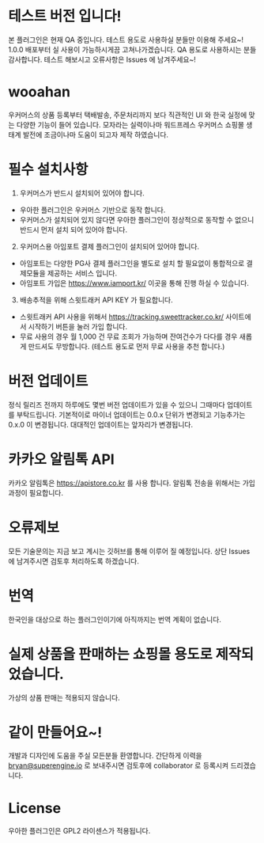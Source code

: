 # 테스트 버전 입니다!

본 플러그인은 현재 QA 중입니다. 테스트 용도로 사용하실 분들만 이용해 주세요~! 1.0.0 배포부터 실 사용이 가능하시게끔 고쳐나가겠습니다.
QA 용도로 사용하시는 분들 감사합니다. 테스트 해보시고 오류사항은 Issues 에 남겨주세요~!

# wooahan

우커머스의 상품 등록부터 택배발송, 주문처리까지 보다 직관적인 UI 와 한국 실정에 맞는 다양한 기능이 들어 있습니다.
모자라는 실력이나마 워드프레스 우커머스 쇼핑몰 생태계 발전에 조금이나마 도움이 되고자 제작 하였습니다.

# 필수 설치사항

1. 우커머스가 반드시 설치되어 있어야 합니다.
  - 우아한 플러그인은 우커머스 기반으로 동작 합니다.
  - 우커머스가 설치되어 있지 않다면 우아한 플러그인이 정상적으로 동작할 수 없으니 반드시 먼저 설치 되어 있어야 합니다.
  
2. 우커머스용 아임포트 결제 플러그인이 설치되어 있어야 합니다.
  - 아임포트는 다양한 PG사 결제 플러그인을 별도로 설치 할 필요없이 통합적으로 결제모듈을 제공하는 서비스 입니다.
  - 아임포트 가입은 https://www.iamport.kr/ 이곳을 통해 진행 하실 수 있습니다.
  
3. 배송추적을 위해 스윗트래커 API KEY 가 필요합니다.
  - 스윗트래커 API 사용을 위해서 https://tracking.sweettracker.co.kr/ 사이트에서 시작하기 버튼을 눌러 가입 합니다.
  - 무료 사용의 경우 월 1,000 건 무료 조회가 가능하며 잔여건수가 다다를 경우 새롭게 만드셔도 무방합니다. (테스트 용도로 먼저 무료 사용을 추천 합니다.)

# 버전 업데이트

정식 릴리즈 전까지 하루에도 몇번 버전 업데이트가 있을 수 있으니 그때마다 업데이트를 부탁드립니다.
기본적이로 마이너 업데이트는 0.0.x 단위가 변경되고 기능추가는 0.x.0 이 변경됩니다. 대대적인 업데이트는 앞자리가 변경됩니다.

# 카카오 알림톡 API

카카오 알림톡은 https://apistore.co.kr 를 사용 합니다. 알림톡 전송을 위해서는 가입과정이 필요합니다.

# 오류제보

모든 기술문의는 지금 보고 계시는 깃허브를 통해 이루어 질 예정입니다.
상단 Issues 에 남겨주시면 검토후 처리하도록 하겠습니다.

# 번역

한국인을 대상으로 하는 플러그인이기에 아직까지는 번역 계획이 없습니다.

# 실제 상품을 판매하는 쇼핑몰 용도로 제작되었습니다.

가상의 상품 판매는 적용되지 않습니다.

# 같이 만들어요~!

개발과 디자인에 도움을 주실 모든분들 환영합니다. 간단하게 이력을 bryan@superengine.io 로 보내주시면 검토후에 collaborator 로 등록시켜 드리겠습니다.

# License

우아한 플러그인은 GPL2 라이센스가 적용됩니다.
